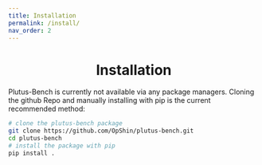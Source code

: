 ```yaml
---
title: Installation
permalink: /install/
nav_order: 2
---
```


<div align="center">
<h1>Installation</h1>
</div>

Plutus-Bench is currently not available via any package managers.
Cloning the github Repo and manually installing with pip is the current recommended method:

```bash
# clone the plutus-bench package
git clone https://github.com/OpShin/plutus-bench.git
cd plutus-bench
# install the package with pip
pip install .
```
